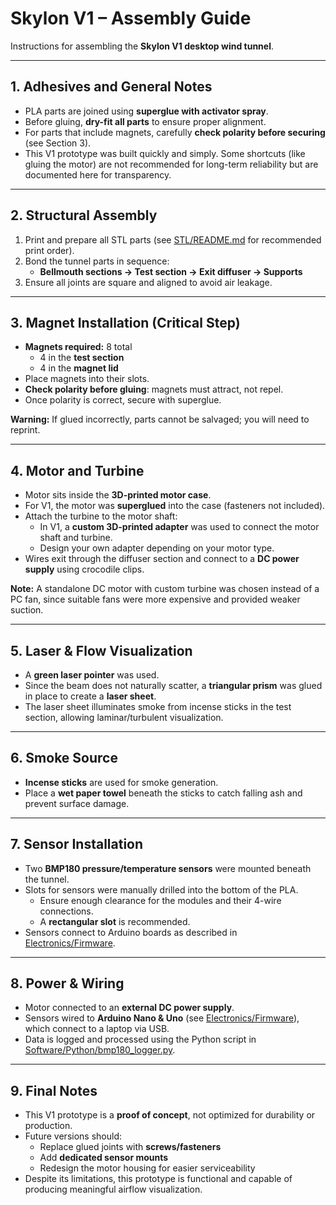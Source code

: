 # Skylon V1 – Assembly Guide

Instructions for assembling the **Skylon V1 desktop wind tunnel**.

---

## 1. Adhesives and General Notes

- PLA parts are joined using **superglue with activator spray**.  
- Before gluing, **dry-fit all parts** to ensure proper alignment.  
- For parts that include magnets, carefully **check polarity before securing** (see Section 3).  
- This V1 prototype was built quickly and simply. Some shortcuts (like gluing the motor) are not recommended for long-term reliability but are documented here for transparency.  

---

## 2. Structural Assembly

1. Print and prepare all STL parts (see [STL/README.md](../STL) for recommended print order).  
2. Bond the tunnel parts in sequence:  
   - **Bellmouth sections → Test section → Exit diffuser → Supports**  
3. Ensure all joints are square and aligned to avoid air leakage.  

---

## 3. Magnet Installation (Critical Step)

- **Magnets required:** 8 total  
  - 4 in the **test section**  
  - 4 in the **magnet lid**  
- Place magnets into their slots.  
- **Check polarity before gluing**: magnets must attract, not repel.  
- Once polarity is correct, secure with superglue.  

**Warning:** If glued incorrectly, parts cannot be salvaged; you will need to reprint.  

---

## 4. Motor and Turbine

- Motor sits inside the **3D-printed motor case**.  
- For V1, the motor was **superglued** into the case (fasteners not included).  
- Attach the turbine to the motor shaft:  
  - In V1, a **custom 3D-printed adapter** was used to connect the motor shaft and turbine.  
  - Design your own adapter depending on your motor type.  
- Wires exit through the diffuser section and connect to a **DC power supply** using crocodile clips.  

**Note:** A standalone DC motor with custom turbine was chosen instead of a PC fan, since suitable fans were more expensive and provided weaker suction.  

---

## 5. Laser & Flow Visualization

- A **green laser pointer** was used.  
- Since the beam does not naturally scatter, a **triangular prism** was glued in place to create a **laser sheet**.  
- The laser sheet illuminates smoke from incense sticks in the test section, allowing laminar/turbulent visualization.  

---

## 6. Smoke Source

- **Incense sticks** are used for smoke generation.  
- Place a **wet paper towel** beneath the sticks to catch falling ash and prevent surface damage.  

---

## 7. Sensor Installation

- Two **BMP180 pressure/temperature sensors** were mounted beneath the tunnel.  
- Slots for sensors were manually drilled into the bottom of the PLA.  
  - Ensure enough clearance for the modules and their 4-wire connections.  
  - A **rectangular slot** is recommended.  
- Sensors connect to Arduino boards as described in [Electronics/Firmware](../Electronics).  

---

## 8. Power & Wiring

- Motor connected to an **external DC power supply**.  
- Sensors wired to **Arduino Nano & Uno** (see [Electronics/Firmware](../Electronics)), which connect to a laptop via USB.  
- Data is logged and processed using the Python script in [Software/Python/bmp180_logger.py](../Software).  

---

## 9. Final Notes

- This V1 prototype is a **proof of concept**, not optimized for durability or production.  
- Future versions should:  
  - Replace glued joints with **screws/fasteners**  
  - Add **dedicated sensor mounts**  
  - Redesign the motor housing for easier serviceability  
- Despite its limitations, this prototype is functional and capable of producing meaningful airflow visualization.  
